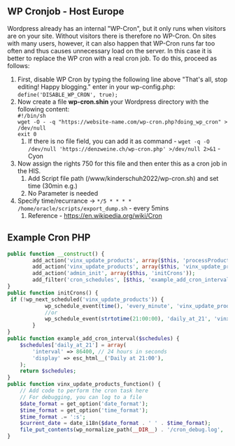 ## WP Cronjob - Host Europe
Wordpress already has an internal "WP-Cron", but it only runs when visitors are on your site. Without visitors there is therefore no WP-Cron. On sites with many users, however, it can also happen that WP-Cron runs far too often and thus causes unnecessary load on the server. In this case it is better to replace the WP cron with a real cron job. To do this, proceed as follows:
1. First, disable WP Cron by typing the following line above "That's all, stop editing! Happy blogging." enter in your wp-config.php: `define('DISABLE_WP_CRON', true);`
2. Now create a file **wp-cron.shin** your Wordpress directory with the following content: \
`#!/bin/sh`\
`wget -O - -q "https://website-name.com/wp-cron.php?doing_wp_cron" > /dev/null`\
`exit 0`
    1. If there is no file field, you can add it as command - `wget -q -O /dev/null 'https://denzweine.ch/wp-cron.php' >/dev/null 2>&1` - Cyon
4. Now assign the rights 750 for this file and then enter this as a cron job in the HIS.
    1. Add Script file path (/www/kinderschuh2022/wp-cron.sh) and set time (30min e.g.)
    2. No Parameter is needed
5. Specify time/recurrance -> `*/5 * * * * /home/oracle/scripts/export_dump.sh` - every 5mins
    1. Reference - https://en.wikipedia.org/wiki/Cron
## Example Cron PHP
```php
public function __construct() {
        add_action('vinx_update_products', array($this, 'processProduct'));
        add_action('vinx_update_products', array($this, 'vinx_update_products_function'));
        add_action('admin_init', array($this, 'initCrons'));
        add_filter('cron_schedules', [$this, 'example_add_cron_interval']);
}
public function initCrons() {
 if (!wp_next_scheduled('vinx_update_products')) {
            wp_schedule_event(time(), 'every_minute', 'vinx_update_products'); //every min
            //or
            wp_schedule_event(strtotime(21:00:00), 'daily_at_21', 'vinx_update_products'); //daily at 21
        }
}
public function example_add_cron_interval($schedules) {
    $schedules['daily_at_21'] = array(
        'interval' => 86400, // 24 hours in seconds
        'display' => esc_html__('Daily at 21:00'),
    );      
    return $schedules;
}
public function vinx_update_products_function() {
    // Add code to perform the cron task here
    // For debugging, you can log to a file
    $date_format = get_option('date_format');
    $time_format = get_option('time_format');
    $time_format .= ':s';
    $current_date = date_i18n($date_format . ' ' . $time_format);
    file_put_contents(wp_normalize_path(__DIR__) . '/cron_debug.log', 'Process Products Cron ran at: ' . $current_date . "\n", FILE_APPEND);
}
```
